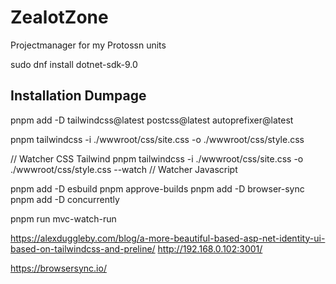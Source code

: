 # ZealotZone
Projectmanager for my Protossn units

sudo dnf install dotnet-sdk-9.0

## Installation Dumpage


pnpm add -D tailwindcss@latest postcss@latest autoprefixer@latest

pnpm tailwindcss -i ./wwwroot/css/site.css -o ./wwwroot/css/style.css

// Watcher CSS Tailwind
pnpm tailwindcss -i ./wwwroot/css/site.css -o ./wwwroot/css/style.css --watch
// Watcher Javascript

pnpm add -D esbuild
pnpm approve-builds
pnpm add -D browser-sync
pnpm add -D concurrently

pnpm run mvc-watch-run


https://alexduggleby.com/blog/a-more-beautiful-based-asp-net-identity-ui-based-on-tailwindcss-and-preline/
http://192.168.0.102:3001/

https://browsersync.io/
